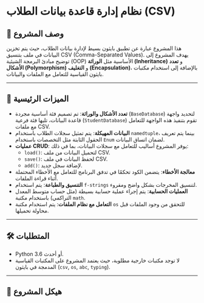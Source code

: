 # نظام إدارة قاعدة بيانات الطلاب (CSV)

## 📝 وصف المشروع

هذا المشروع عبارة عن تطبيق بايثون بسيط لإدارة بيانات الطلاب، حيث يتم تخزين البيانات في ملف بتنسيق CSV (Comma-Separated Values). يهدف المشروع إلى توضيح مبادئ البرمجة الشيئية (OOP) الأساسية مثل **الوراثة (Inheritance)** و **تعدد الأشكال (Polymorphism)** و **التغليف (Encapsulation)**، بالإضافة إلى استخدام مكتبات بايثون القياسية للتعامل مع الملفات والبيانات.

---

## 🚀 الميزات الرئيسية

- **تعدد الأشكال والوراثة**: تم تصميم فئة أساسية مجردة (`BaseDatabase`) لتحديد واجهة قاعدة البيانات، تليها فئة فرعية (`StudentDatabase`) تقوم بتنفيذ هذه الواجهة للتعامل مع ملفات CSV.
- **البيانات المهيكلة**: يتم تمثيل سجلات الطلاب باستخدام `namedtuple`، بينما يتم تعريف الحقول الثابتة مثل التخصصات باستخدام `Enum` لضمان اتساق البيانات.
- **عمليات CRUD**: يوفر المشروع أساليب للتعامل مع سجلات البيانات، بما في ذلك:
    - `load()`: لتحميل البيانات من ملف CSV.
    - `save()`: لحفظ البيانات في ملف CSV.
    - `add()`: لإضافة سجل جديد.
- **معالجة الأخطاء**: يتضمن الكود تحكمًا في تدفق البرنامج للتعامل مع الأخطاء المحتملة أثناء قراءة الملفات.
- **التنسيق والطباعة**: يتم استخدام `f-strings` لتنسيق المخرجات بشكل واضح ومقروء.
- **العمليات الحسابية**: يتم إجراء عملية حسابية بسيطة (مثل حساب متوسط المعدل التراكمي) باستخدام مكتبة `math`.
- **التعامل مع نظام الملفات**: يتم استخدام مكتبة `os` للتحقق من وجود الملفات قبل محاولة تحميلها.

---

## 🛠️ المتطلبات

- Python 3.6 أو أحدث.
- لا توجد مكتبات خارجية مطلوبة، حيث يعتمد المشروع على المكتبات القياسية المدمجة في بايثون (`csv`, `os`, `abc`, `typing`).

---

## 📂 هيكل المشروع
